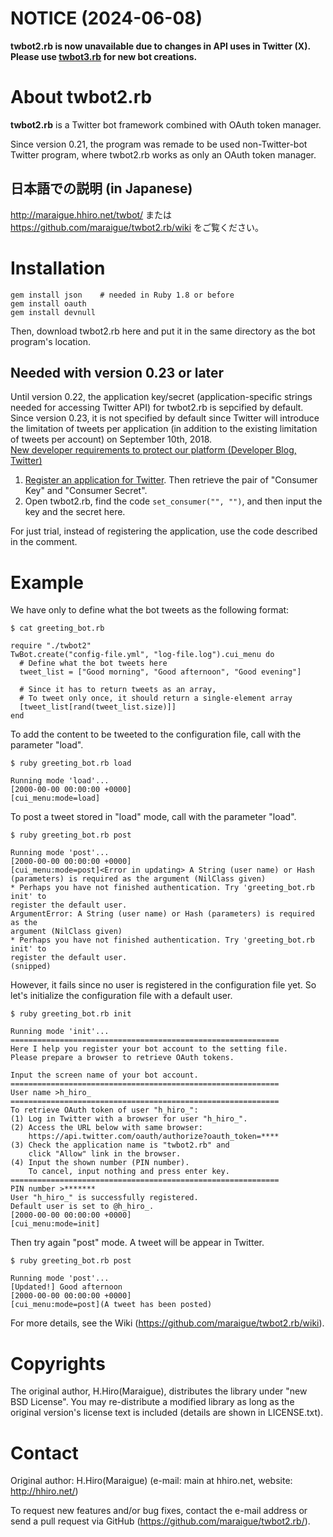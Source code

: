 # NOTICE (2024-06-08)

**twbot2.rb is now unavailable due to changes in API uses in Twitter (X).**  
**Please use [twbot3.rb](https://github.com/maraigue/twbot3.rb) for new bot creations.**

# About twbot2.rb

**twbot2.rb** is a Twitter bot framework combined with OAuth token manager.

Since version 0.21, the program was remade to be used non-Twitter-bot Twitter program, where twbot2.rb works as only an OAuth token manager.

## 日本語での説明 (in Japanese)

http://maraigue.hhiro.net/twbot/ または https://github.com/maraigue/twbot2.rb/wiki をご覧ください。

# Installation

    gem install json    # needed in Ruby 1.8 or before
    gem install oauth
    gem install devnull

Then, download twbot2.rb here and put it in the same directory as the bot program's location.

## Needed with version 0.23 or later

Until version 0.22, the application key/secret (application-specific strings needed for accessing Twitter API) for twbot2.rb is sepcified by default.  
Since version 0.23, it is not specified by default since Twitter will introduce the limitation of tweets per application (in addition to the existing limitation of tweets per account) on September 10th, 2018.  
[New developer requirements to protect our platform (Developer Blog, Twitter)](https://blog.twitter.com/developer/en_us/topics/tools/2018/new-developer-requirements-to-protect-our-platform.html)

1.  [Register an application for Twitter](https://apps.twitter.com/). Then retrieve the pair of "Consumer Key" and "Consumer Secret".  
2.  Open twbot2.rb, find the code `set_consumer("", "")`, and then input the key and the secret here.

For just trial, instead of registering the application, use the code described in the comment.

# Example

We have only to define what the bot tweets as the following format:

    $ cat greeting_bot.rb
    
    require "./twbot2"
    TwBot.create("config-file.yml", "log-file.log").cui_menu do
      # Define what the bot tweets here
      tweet_list = ["Good morning", "Good afternoon", "Good evening"]
      
      # Since it has to return tweets as an array,
      # To tweet only once, it should return a single-element array
      [tweet_list[rand(tweet_list.size)]] 
    end

To add the content to be tweeted to the configuration file, call with the parameter "load".

    $ ruby greeting_bot.rb load
    
    Running mode 'load'...
    [2000-00-00 00:00:00 +0000]
    [cui_menu:mode=load]

To post a tweet stored in "load" mode, call with the parameter "load".

    $ ruby greeting_bot.rb post
    
    Running mode 'post'...
    [2000-00-00 00:00:00 +0000]
    [cui_menu:mode=post]<Error in updating> A String (user name) or Hash
    (parameters) is required as the argument (NilClass given)
    * Perhaps you have not finished authentication. Try 'greeting_bot.rb init' to
    register the default user.
    ArgumentError: A String (user name) or Hash (parameters) is required as the
    argument (NilClass given)
    * Perhaps you have not finished authentication. Try 'greeting_bot.rb init' to
    register the default user.
    (snipped)

However, it fails since no user is registered in the configuration file yet. So let's initialize the configuration file with a default user.

    $ ruby greeting_bot.rb init
    
    Running mode 'init'...
    ============================================================
    Here I help you register your bot account to the setting file.
    Please prepare a browser to retrieve OAuth tokens.
    
    Input the screen name of your bot account.
    ============================================================
    User name >h_hiro_
    ============================================================
    To retrieve OAuth token of user "h_hiro_":
    (1) Log in Twitter with a browser for user "h_hiro_".
    (2) Access the URL below with same browser:
        https://api.twitter.com/oauth/authorize?oauth_token=****
    (3) Check the application name is "twbot2.rb" and
        click "Allow" link in the browser.
    (4) Input the shown number (PIN number).
        To cancel, input nothing and press enter key.
    ============================================================
    PIN number >*******
    User "h_hiro_" is successfully registered.
    Default user is set to @h_hiro_.
    [2000-00-00 00:00:00 +0000]
    [cui_menu:mode=init]

Then try again "post" mode. A tweet will be appear in Twitter.

    $ ruby greeting_bot.rb post
    
    Running mode 'post'...
    [Updated!] Good afternoon
    [2000-00-00 00:00:00 +0000]
    [cui_menu:mode=post](A tweet has been posted)

For more details, see the Wiki (https://github.com/maraigue/twbot2.rb/wiki).

# Copyrights

The original author, H.Hiro(Maraigue), distributes the library under "new BSD License". You may re-distribute a modified library as long as the original version's license text is included (details are shown in LICENSE.txt).

# Contact

Original author: H.Hiro(Maraigue) (e-mail: main at hhiro.net, website: http://hhiro.net/)

To request new features and/or bug fixes, contact the e-mail address or send a pull request via GitHub (https://github.com/maraigue/twbot2.rb/).
